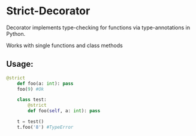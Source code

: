 # Strict-Decorator
Decorator implements type-checking for functions via type-annotations in Python.

Works with single functions and class methods

## Usage:
```Python
@strict
    def foo(a: int): pass
    foo(9) #Ok

    class test:
        @strict
        def foo(self, a: int): pass

    t = test()
    t.foo('8') #TypeError
```
